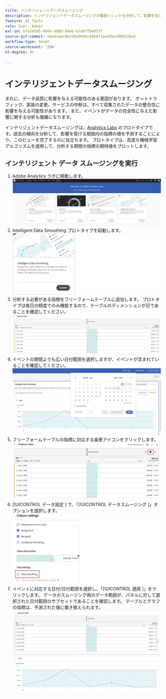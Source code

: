 ```yaml
---
title: インテリジェントデータスムージング
description: インテリジェントデータスムージングが履歴トレンドを分析して、影響を受ける期間内の指標の値を予測する方法を説明します。
feature: AI Tools
role: User, Admin
exl-id: b7a2e5d5-99d4-408d-84e6-67abff9e8727
source-git-commit: e0a4caec9bc58a0846cd46871aad3bed99d218a3
workflow-type: tm+mt
source-wordcount: '256'
ht-degree: 3%

---
```


# インテリジェントデータスムージング

まれに、データ品質に影響を与える可能性のある要因があります。 ボットトラフィック、実装の変更、サービスの中断は、すべて収集されたデータの整合性に影響を与える可能性があります。 また、イベントがデータの完全性に与えた影響に関する分析も複雑になります。

インテリジェントデータスムージングは、[Analytics Labs](/help/analyze/labs.md) のプロトタイプです。過去の傾向を分析して、影響を受ける期間内の指標の値を予測することにより、このビューを完了するのに役立ちます。 プロトタイプは、高度な機械学習アルゴリズムを適用して、分析する期間の指標の期待値をプロットします。

## インテリジェント データ スムージングを実行

1. Adobe Analytics ラボに移動します。
   ![ ラボ ](assets/labs.png)
1. Intelligent Data Smoothing プロトタイプを起動します。
   ![ プロトタイプを起動 ](assets/intelligent-ds.png)
1. 分析する必要がある指標をフリーフォームテーブルに追加します。 プロトタイプは毎日の精度でのみ機能するので、テーブルのディメンションが日であることを確認してください。
   ![指標の追加](assets/add-metric.png)
1. イベントの期間よりも広い日付範囲を選択しますが、イベントが含まれていることを確認してください。
   ![日付範囲](assets/date-range.png)
1. フリーフォームテーブルの指標に対応する歯車アイコンをクリックします。
   ![ 歯車アイコン ](assets/gear-icon.png)
1. [!UICONTROL  データ設定 ] で、「[!UICONTROL  データスムージング ]」オプションを選択します。
   ![ データスムージング ](assets/column-setting.png)
1. イベントに対応する日付/日付範囲を選択し、「[!UICONTROL  適用 ]」をクリックします。
データのスムージング用のデータ範囲が、パネルに対して選択された日付範囲のサブセットであることを確認します。 テーブルとグラフの指標は、予測された値に置き換えられます。
   ![ 予測値 ](assets/predictive-values.png)
